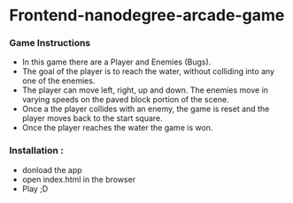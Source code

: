 # Frontend-nanodegree-arcade-game 
### Game Instructions
* In this game there are a Player and Enemies (Bugs).
* The goal of the player is to reach the water, without colliding into any one of the enemies.
* The player can move left, right, up and down. The enemies move in varying speeds on the paved block portion of the scene.
* Once a the player collides with an enemy, the game is reset and the player moves back to the start square.
* Once the player reaches the water the game is won.

### Installation :
* donload the app
* open index.html in the browser
* Play ;D
